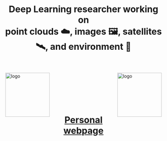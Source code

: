 <!--
**drprojects/drprojects** is a ✨ _special_ ✨ repository because its `README.md` (this file) appears on your GitHub profile.

Here are some ideas to get you started:

- 🔭 I’m currently working on ...
- 🌱 I’m currently learning ...
- 👯 I’m looking to collaborate on ...
- 🤔 I’m looking for help with ...
- 💬 Ask me about ...
- 📫 How to reach me: ...
- 😄 Pronouns: ...
- ⚡ Fun fact: ...
-->

<h1 align="center">
  Deep Learning researcher working on 
  <br/>
  point clouds ☁️, images 🖼️, satellites 🛰️, and environment 🌲
</h1>

<br/>

<div >
<img src="https://github-readme-stats.vercel.app/api?username=drprojects&count_private=true&show_icons=true&hide=prs&theme=dracula&show=reviews&rank_icon=github" alt="logo" height="140" align="left" style="margin: 5px; margin-bottom: 20px;" />

<img src="https://github-readme-stats.vercel.app/api/top-langs/?username=drprojects&layout=donut-vertical" alt="logo" height="140" align="right" style="margin-up: 50px; margin: 5px; margin-bottom: 20px;" /><br/>
<div/>

<br/><br/><br/><br/>

<h1 align="center">
  <a href="https://drprojects.github.io/">Personal webpage</a>
</h1>
